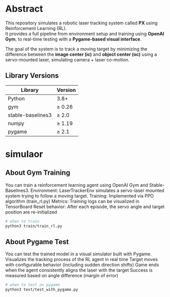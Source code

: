 # Abstract

This repository simulates a robotic laser tracking system called **PX** using Reinforcement Learning (RL).  
It provides a full pipeline from environment setup and training using **OpenAI Gym**, to real-time testing with a **Pygame-based visual interface**.

The goal of the system is to track a moving target by minimizing the difference between the **image center (ic)** and **object center (oc)** using a servo-mounted laser, simulating camera + laser co-motion.

## Library Versions

| Library          | Version       |
|------------------|----------------|
| Python           | 3.8+           |
| gym              | ≥ 0.26         |
| stable-baselines3 | ≥ 2.0         |
| numpy            | ≥ 1.19         |
| pygame           | ≥ 2.1          |

# simulaor

## About Gym Training
You can train a reinforcement learning agent using OpenAI Gym and Stable-Baselines3.
Environment: LaserTrackerEnv simulates a servo-laser mounted system trying to follow a moving target.
Training: Implemented via PPO algorithm (train_rl.py)
Metrics: Training logs can be visualized in TensorBoard
Reset behavior: After each episode, the servo angle and target position are re-initialized

```bash
# when to train 
python3 train/train_rl.py
```

## About Pygame Test

You can test the trained model in a visual simulator built with Pygame.
Visualizes the tracking process of the RL agent in real time
Target moves with configurable behavior (including sudden direction shifts)
Game ends when the agent consistently aligns the laser with the target
Success is measured based on angle difference (margin of error)
```bash
# when to test on pygame
python3 test/test_with_pygame.py
```
